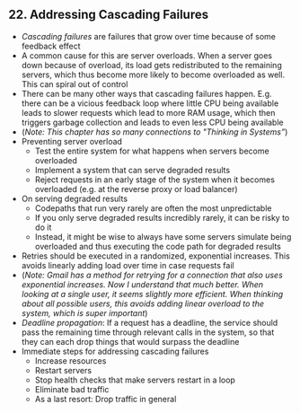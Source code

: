 ## 22. Addressing Cascading Failures

- *Cascading failures* are failures that grow over time because of some feedback effect
- A common cause for this are server overloads. When a server goes down because of overload, its load gets redistributed to the remaining servers, which thus become more likely to become overloaded as well. This can spiral out of control
- There can be many other ways that cascading failures happen. E.g. there can be a vicious feedback loop where little CPU being available leads to slower requests which lead to more RAM usage, which then triggers garbage collection and leads to even less CPU being available
- (*Note: This chapter has so many connections to "Thinking in Systems”*)
- Preventing server overload
    - Test the entire system for what happens when servers become overloaded
    - Implement a system that can serve degraded results
    - Reject requests in an early stage of the system when it becomes overloaded (e.g. at the reverse proxy or load balancer)
- On serving degraded results
    - Codepaths that run very rarely are often the most unpredictable
    - If you only serve degraded results incredibly rarely, it can be risky to do it
    - Instead, it might be wise to always have some servers simulate being overloaded and thus executing the code path for degraded results
- Retries should be executed in a randomized, exponential increases. This avoids linearly adding load over time in case requests fail
- (*Note: Gmail has a method for retrying for a connection that also uses exponential increases. Now I understand that much better. When looking at a single user, it seems slightly more efficient. When thinking about all possible users, this avoids adding linear overload to the system, which is super important*)
- *Deadline propagation*: If a request has a deadline, the service should pass the remaining time through relevant calls in the system, so that they can each drop things that would surpass the deadline
- Immediate steps for addressing cascading failures
    - Increase resources
    - Restart servers
    - Stop health checks that make servers restart in a loop
    - Eliminate bad traffic
    - As a last resort: Drop traffic in general
